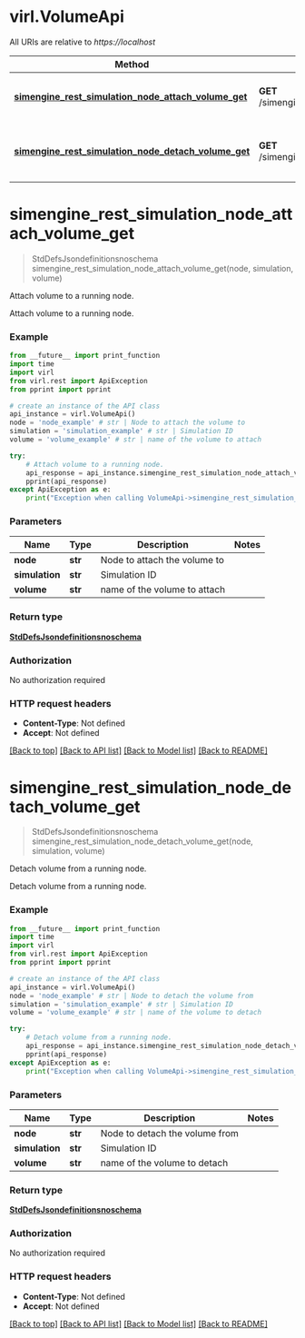 # virl.VolumeApi

All URIs are relative to *https://localhost*

Method | HTTP request | Description
------------- | ------------- | -------------
[**simengine_rest_simulation_node_attach_volume_get**](VolumeApi.md#simengine_rest_simulation_node_attach_volume_get) | **GET** /simengine/rest/{simulation}/{node}/attach/{volume} | Attach volume to a running node.
[**simengine_rest_simulation_node_detach_volume_get**](VolumeApi.md#simengine_rest_simulation_node_detach_volume_get) | **GET** /simengine/rest/{simulation}/{node}/detach/{volume} | Detach volume from a running node.


# **simengine_rest_simulation_node_attach_volume_get**
> StdDefsJsondefinitionsnoschema simengine_rest_simulation_node_attach_volume_get(node, simulation, volume)

Attach volume to a running node.

Attach volume to a running node.

### Example 
```python
from __future__ import print_function
import time
import virl
from virl.rest import ApiException
from pprint import pprint

# create an instance of the API class
api_instance = virl.VolumeApi()
node = 'node_example' # str | Node to attach the volume to
simulation = 'simulation_example' # str | Simulation ID
volume = 'volume_example' # str | name of the volume to attach

try: 
    # Attach volume to a running node.
    api_response = api_instance.simengine_rest_simulation_node_attach_volume_get(node, simulation, volume)
    pprint(api_response)
except ApiException as e:
    print("Exception when calling VolumeApi->simengine_rest_simulation_node_attach_volume_get: %s\n" % e)
```

### Parameters

Name | Type | Description  | Notes
------------- | ------------- | ------------- | -------------
 **node** | **str**| Node to attach the volume to | 
 **simulation** | **str**| Simulation ID | 
 **volume** | **str**| name of the volume to attach | 

### Return type

[**StdDefsJsondefinitionsnoschema**](StdDefsJsondefinitionsnoschema.md)

### Authorization

No authorization required

### HTTP request headers

 - **Content-Type**: Not defined
 - **Accept**: Not defined

[[Back to top]](#) [[Back to API list]](../README.md#documentation-for-api-endpoints) [[Back to Model list]](../README.md#documentation-for-models) [[Back to README]](../README.md)

# **simengine_rest_simulation_node_detach_volume_get**
> StdDefsJsondefinitionsnoschema simengine_rest_simulation_node_detach_volume_get(node, simulation, volume)

Detach volume from a running node.

Detach volume from a running node.

### Example 
```python
from __future__ import print_function
import time
import virl
from virl.rest import ApiException
from pprint import pprint

# create an instance of the API class
api_instance = virl.VolumeApi()
node = 'node_example' # str | Node to detach the volume from
simulation = 'simulation_example' # str | Simulation ID
volume = 'volume_example' # str | name of the volume to detach

try: 
    # Detach volume from a running node.
    api_response = api_instance.simengine_rest_simulation_node_detach_volume_get(node, simulation, volume)
    pprint(api_response)
except ApiException as e:
    print("Exception when calling VolumeApi->simengine_rest_simulation_node_detach_volume_get: %s\n" % e)
```

### Parameters

Name | Type | Description  | Notes
------------- | ------------- | ------------- | -------------
 **node** | **str**| Node to detach the volume from | 
 **simulation** | **str**| Simulation ID | 
 **volume** | **str**| name of the volume to detach | 

### Return type

[**StdDefsJsondefinitionsnoschema**](StdDefsJsondefinitionsnoschema.md)

### Authorization

No authorization required

### HTTP request headers

 - **Content-Type**: Not defined
 - **Accept**: Not defined

[[Back to top]](#) [[Back to API list]](../README.md#documentation-for-api-endpoints) [[Back to Model list]](../README.md#documentation-for-models) [[Back to README]](../README.md)

